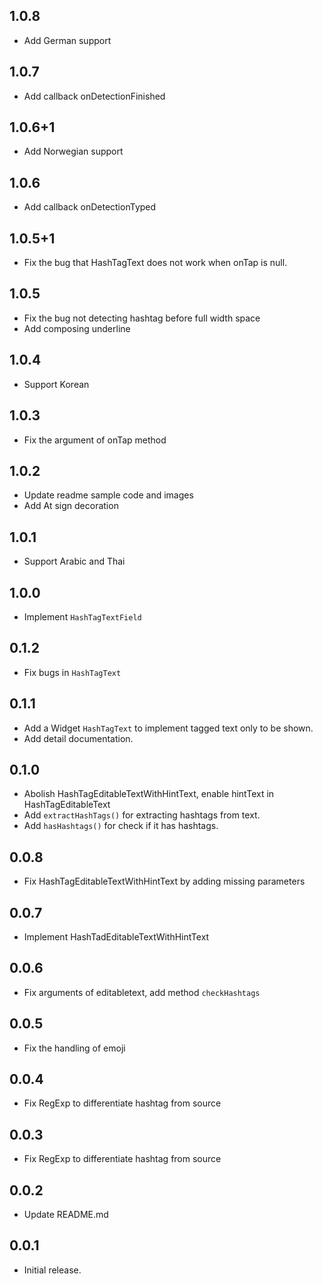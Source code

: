 ## 1.0.8
* Add German support

## 1.0.7
* Add callback onDetectionFinished

## 1.0.6+1
* Add Norwegian support

## 1.0.6
* Add callback onDetectionTyped

## 1.0.5+1
* Fix the bug that HashTagText does not work when onTap is null.

## 1.0.5
* Fix the bug not detecting hashtag before full width space
* Add composing underline

## 1.0.4
* Support Korean


## 1.0.3
* Fix the argument of onTap method

## 1.0.2
* Update readme sample code and images
* Add At sign decoration

## 1.0.1

* Support Arabic and Thai

## 1.0.0

* Implement `HashTagTextField`

## 0.1.2

* Fix bugs in `HashTagText`

## 0.1.1

* Add a Widget `HashTagText` to implement tagged text only to be shown.
* Add detail documentation. 

## 0.1.0

* Abolish HashTagEditableTextWithHintText, enable hintText in HashTagEditableText
* Add `extractHashTags()` for extracting hashtags from text.
* Add `hasHashtags()` for check if it has hashtags.

## 0.0.8

* Fix HashTagEditableTextWithHintText by adding missing parameters

## 0.0.7

* Implement HashTadEditableTextWithHintText

## 0.0.6

* Fix arguments of editabletext, add method `checkHashtags`

## 0.0.5

* Fix the handling of emoji

## 0.0.4

* Fix RegExp to differentiate hashtag from source

## 0.0.3

* Fix RegExp to differentiate hashtag from source

## 0.0.2

* Update README.md

## 0.0.1

* Initial release.
